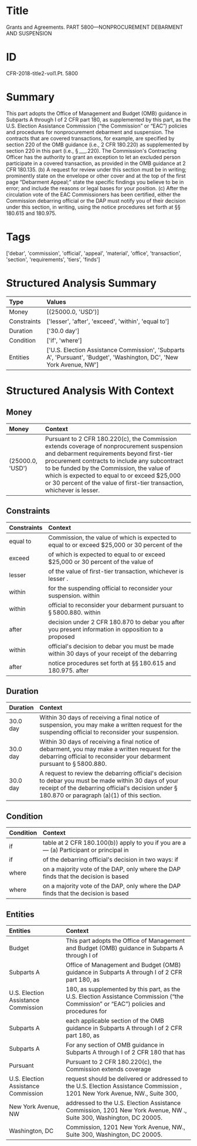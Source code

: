 # Title

 Grants and Agreements. PART 5800—NONPROCUREMENT DEBARMENT AND SUSPENSION


# ID

 CFR-2018-title2-vol1.Pt. 5800


# Summary

This part adopts the Office of Management and Budget (OMB) guidance in Subparts A through I of 2 CFR part 180, as supplemented by this part, as the U.S. Election Assistance Commission (&#8220;the Commission&#8221; or &#8220;EAC&#8221;) policies and procedures for nonprocurement debarment and suspension.
The contracts that are covered transactions, for example, are specified by section 220 of the OMB guidance (i.e., 2 CFR 180.220) as supplemented by section 220 in this part (i.e., &#167;&#8201;___.220).
The Commission's Contracting Officer has the authority to grant an exception to let an excluded person participate in a covered transaction, as provided in the OMB guidance at 2 CFR 180.135.
(b) A request for review under this section must be in writing; prominently state on the envelope or other cover and at the top of the first page &#8220;Debarment Appeal;&#8221; state the specific findings you believe to be in error; and include the reasons or legal bases for your position.
(c) After the circulation vote of the EAC Commissioners has been certified, either the Commission debarring official or the DAP must notify you of their decision under this section, in writing, using the notice procedures set forth at &#167;&#167;&#8201;180.615 and 180.975.


# Tags

['debar', 'commission', 'official', 'appeal', 'material', 'office', 'transaction', 'section', 'requirements', 'tiers', 'finds']


# Structured Analysis Summary

| Type        | Values                                                                                                               |
|:------------|:---------------------------------------------------------------------------------------------------------------------|
| Money       | [(25000.0, 'USD')]                                                                                                   |
| Constraints | ['lesser', 'after', 'exceed', 'within', 'equal to']                                                                  |
| Duration    | ['30.0 day']                                                                                                         |
| Condition   | ['if', 'where']                                                                                                      |
| Entities    | ['U.S. Election Assistance Commission', 'Subparts A', 'Pursuant', 'Budget', 'Washington, DC', 'New York Avenue, NW'] |


# Structured Analysis With Context

 


## Money

| Money            | Context                                                                                                                                                                                                                                                                                                                                                          |
|:-----------------|:-----------------------------------------------------------------------------------------------------------------------------------------------------------------------------------------------------------------------------------------------------------------------------------------------------------------------------------------------------------------|
| (25000.0, 'USD') | Pursuant to 2 CFR 180.220(c), the Commission extends coverage of nonprocurement suspension and debarment requirements beyond first-tier procurement contracts to include any subcontract to be funded by the Commission, the value of which is expected to equal to or exceed $25,000 or 30 percent of the value of first-tier transaction, whichever is lesser. |


## Constraints

| Constraints   | Context                                                                                             |
|:--------------|:----------------------------------------------------------------------------------------------------|
| equal to      | Commission, the value of which is expected to equal to or exceed $25,000 or 30 percent of the       |
| exceed        | of which is expected to equal to or exceed $25,000 or 30 percent of the value of                    |
| lesser        | of the value of first-tier transaction, whichever is lesser .                                       |
| within        | for the suspending official to reconsider your suspension. within                                   |
| within        | official to reconsider your debarment pursuant to &#167;&#8201;5800.880. within                     |
| after         | decision under 2 CFR 180.870 to debar you after you present information in opposition to a proposed |
| within        | official's decision to debar you must be made within 30 days of your receipt of the debarring       |
| after         | notice procedures set forth at &#167;&#167;&#8201;180.615 and 180.975. after                        |


## Duration

| Duration   | Context                                                                                                                                                                                                             |
|:-----------|:--------------------------------------------------------------------------------------------------------------------------------------------------------------------------------------------------------------------|
| 30.0 day   | Within 30 days of receiving a final notice of suspension, you may make a written request for the suspending official to reconsider your suspension.                                                                 |
| 30.0 day   | Within 30 days of receiving a final notice of debarment, you may make a written request for the debarring official to reconsider your debarment pursuant to &#167;&#8201;5800.880.                                  |
| 30.0 day   | A request to review the debarring official's decision to debar you must be made within 30 days of your receipt of the debarring official's decision under &#167;&#8201;180.870 or paragraph (a)(1) of this section. |


## Condition

| Condition   | Context                                                                                     |
|:------------|:--------------------------------------------------------------------------------------------|
| if          | table at 2 CFR 180.100(b)) apply to you if you are a&#8212; (a) Participant or principal in |
| if          | of the debarring official's decision in two ways: if                                        |
| where       | on a majority vote of the DAP, only where the DAP finds that the decision is based          |
| where       | on a majority vote of the DAP, only where the DAP finds that the decision is based          |


## Entities

| Entities                            | Context                                                                                                                                                       |
|:------------------------------------|:--------------------------------------------------------------------------------------------------------------------------------------------------------------|
| Budget                              | This part adopts the Office of Management and  Budget (OMB) guidance in Subparts A through I of                                                               |
| Subparts A                          | Office of Management and Budget (OMB) guidance in Subparts A through I of 2 CFR part 180, as                                                                  |
| U.S. Election Assistance Commission | 180, as supplemented by this part, as the U.S. Election Assistance Commission (&#8220;the Commission&#8221; or &#8220;EAC&#8221;) policies and procedures for |
| Subparts A                          | each applicable section of the OMB guidance in Subparts A through I of 2 CFR part 180, as                                                                     |
| Subparts A                          | For any section of OMB guidance in  Subparts A through I of 2 CFR 180 that has                                                                                |
| Pursuant                            | Pursuant to 2 CFR 180.220(c), the Commission extends coverage                                                                                                 |
| U.S. Election Assistance Commission | request should be delivered or addressed to the U.S. Election Assistance Commission , 1201 New York Avenue, NW., Suite 300,                                   |
| New York Avenue, NW                 | addressed to the U.S. Election Assistance Commission, 1201 New York Avenue, NW ., Suite 300, Washington, DC 20005.                                            |
| Washington, DC                      | Commission, 1201 New York Avenue, NW., Suite 300, Washington, DC  20005.                                                                                      |


